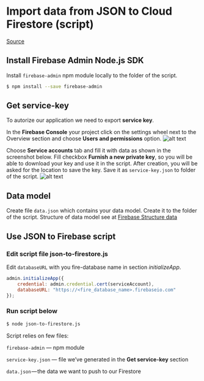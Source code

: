 # Import data from JSON to Cloud Firestore (script)
[Source](https://hackernoon.com/filling-cloud-firestore-with-data-3f67d26bd66e)

## Install Firebase Admin Node.js SDK
Install `firebase-admin` npm module locally to the folder of the script.

```bash
$ npm install --save firebase-admin
```
## Get service-key 
To autorize our application we need to export **service key**.

In the **Firebase Console** your project click on the settings wheel next to the Overview section and choose **Users and permissions** option.
![alt text](https://cdn-images-1.medium.com/max/1000/1*091DzZbQuErfgt6XVj7_lg.png)

Choose **Service accounts** tab and fill it with data as shown in the screenshot below. Fill checkbox **Furnish a new private key**, so you will be able to download your key and use it in the script. After creation, you will be asked for the location to save the key.  Save it as `service-key.json` to folder of the script.
![alt text](https://cdn-images-1.medium.com/max/1250/1*LPwC9xX8jr5iSOIxEUTP1w.png)

## Data model

Create file `data.json` which contains your data model. Create it to the folder of the script.
Structure of data model see at [Firebase Structure data](https://firebase.google.com/docs/database/web/structure-data)

## Use JSON to Firebase script  

### Edit script file json-to-firestore.js ###

Edit `databaseURL` with you fire-database name in section _initializeApp_.
```javascript
admin.initializeApp({
    credential: admin.credential.cert(serviceAccount),
    databaseURL: "https://<fire_database_name>.firebaseio.com"
}); 
```
### Run script below ###

```bash
$ node json-to-firestore.js
```

Script relies on few files:

`firebase-admin` — npm module 

`service-key.json` — file we’ve generated in the **Get service-key** section

`data.json` — the data we want to push to our Firestore


